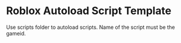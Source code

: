 # Roblox Autoload Script Template

Use scripts folder to autoload scripts.
Name of the script must be the gameid.
